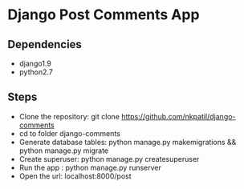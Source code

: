 # Django Post Comments App

## Dependencies
- django1.9
- python2.7

## Steps
- Clone the repository: git clone https://github.com/nkpatil/django-comments
- cd to folder django-comments
- Generate database tables: python manage.py makemigrations && python manage.py migrate
- Create superuser: python manage.py createsuperuser
- Run the app : python manage.py runserver
- Open the url: localhost:8000/post
